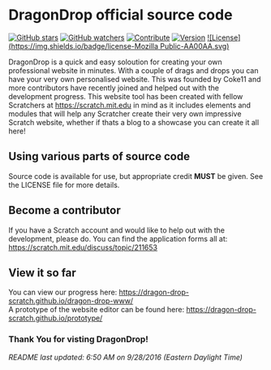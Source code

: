 # DragonDrop official source code
[![GitHub stars](https://img.shields.io/badge/star-dragon--drop--www-green.svg)](https://github.com/dragon-drop-scratch/dragon-drop-www/stargazers)
[![GitHub watchers](https://img.shields.io/badge/fork-dragon--drop--www-red.svg)](https://github.com/dragon-drop-scratch/dragon-drop-www/subscription)
[![Contribute](https://img.shields.io/badge/contribute-dragon--drop--www-00AAAA.svg)](https://scratch.mit.edu/discuss/topic/211653)
[![Version](https://img.shields.io/badge/version-0.1.3--alpha.patch3-blue.svg)](https://github.com/dragon-drop-scratch/dragon-drop-www/releases/tag/0.1.3-alpha.patch3)
[![License](https://img.shields.io/badge/license-Mozilla Public-AA00AA.svg)](https://github.com/dragon-drop-scratch/dragon-drop-www/blob/gh-pages/LICENSE)

DragonDrop is a quick and easy soloution for creating your own professional website in minutes. With a couple of drags and drops you can have your very own personalised website. This was founded by Coke11 and more contributors have recently joined and helped out with the development progress. This website tool has been created with fellow Scratchers at https://scratch.mit.edu in mind as it includes elements and modules that will help any Scratcher create their very own impressive Scratch website, whether if thats a blog to a showcase you can create it all here!

## Using various parts of source code
Source code is available for use, but appropriate credit <b>MUST</b> be given. See the LICENSE file for more details.

## Become a contributor
If you have a Scratch account and would like to help out with the development, please do. You can find the application forms all at: https://scratch.mit.edu/discuss/topic/211653

## View it so far
You can view our progress here: https://dragon-drop-scratch.github.io/dragon-drop-www/
<br>
A prototype of the website editor can be found here: https://dragon-drop-scratch.github.io/prototype/

### Thank You for visting DragonDrop!
<i>README last updated: 6:50 AM on 9/28/2016 (Eastern Daylight Time)</i>
